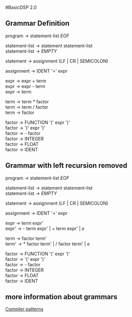 #BasicDSP 2.0 
## Grammar Definition

program &rarr; statement-list _EOF_  

statement-list &rarr; statement statement-list  
statement-list &rarr; _EMPTY_    
  
statement &rarr; assignment (LF | CR | SEMICOLON)  

assignment &rarr; IDENT '=' expr

expr &rarr; expr + term  
expr &rarr; expr - term  
expr &rarr; term  
  
term &rarr; term * factor  
term &rarr; term / factor   
term &rarr; factor

factor &rarr; FUNCTION '(' expr ')'  
factor &rarr; '(' expr ')'      
factor &rarr; - factor  
factor &rarr; INTEGER    
factor &rarr; FLOAT  
factor &rarr; IDENT  


## Grammar with left recursion removed

program &rarr; statement-list _EOF_  

statement-list &rarr; statement statement-list  
statement-list &rarr; _EMPTY_    
  
statement &rarr; assignment (LF | CR | SEMICOLON)  

assignment &rarr; IDENT '=' expr

expr &rarr; term expr'  
expr' &rarr; - term expr' | + term expr' | _e_  
  
term &rarr; factor term'  
term' &rarr; * factor term' | / factor term' | _e_  

factor &rarr; FUNCTION '(' expr ')'  
factor &rarr; '(' expr ')'      
factor &rarr; - factor  
factor &rarr; INTEGER    
factor &rarr; FLOAT  
factor &rarr; IDENT  

## more information about grammars

[Compiler patterns](http://www.codeproject.com/Articles/286121/Compiler-Patterns)

